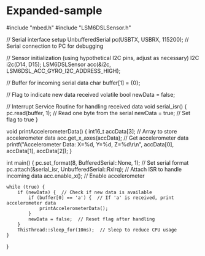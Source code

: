 # Expanded-sample
#include "mbed.h"
#include "LSM6DSLSensor.h"

// Serial interface setup
UnbufferedSerial pc(USBTX, USBRX, 115200); // Serial connection to PC for debugging

// Sensor initialization (using hypothetical I2C pins, adjust as necessary)
I2C i2c(D14, D15);
LSM6DSLSensor acc(&i2c, LSM6DSL_ACC_GYRO_I2C_ADDRESS_HIGH);

// Buffer for incoming serial data
char buffer[1] = {0};

// Flag to indicate new data received
volatile bool newData = false;

// Interrupt Service Routine for handling received data
void serial_isr() {
    pc.read(buffer, 1);  // Read one byte from the serial
    newData = true;      // Set flag to true
}

void printAccelerometerData() {
    int16_t accData[3];  // Array to store accelerometer data
    acc.get_x_axes(accData);  // Get accelerometer data
    printf("Accelerometer Data: X=%d, Y=%d, Z=%d\r\n", accData[0], accData[1], accData[2]);
}

int main() {
    pc.set_format(8, BufferedSerial::None, 1); // Set serial format
    pc.attach(&serial_isr, UnbufferedSerial::RxIrq); // Attach ISR to handle incoming data
    acc.enable_x();  // Enable accelerometer

    while (true) {
        if (newData) {  // Check if new data is available
            if (buffer[0] == 'a') {  // If 'a' is received, print accelerometer data
                printAccelerometerData();
            }
            newData = false;  // Reset flag after handling
        }
        ThisThread::sleep_for(10ms);  // Sleep to reduce CPU usage
    }
}
